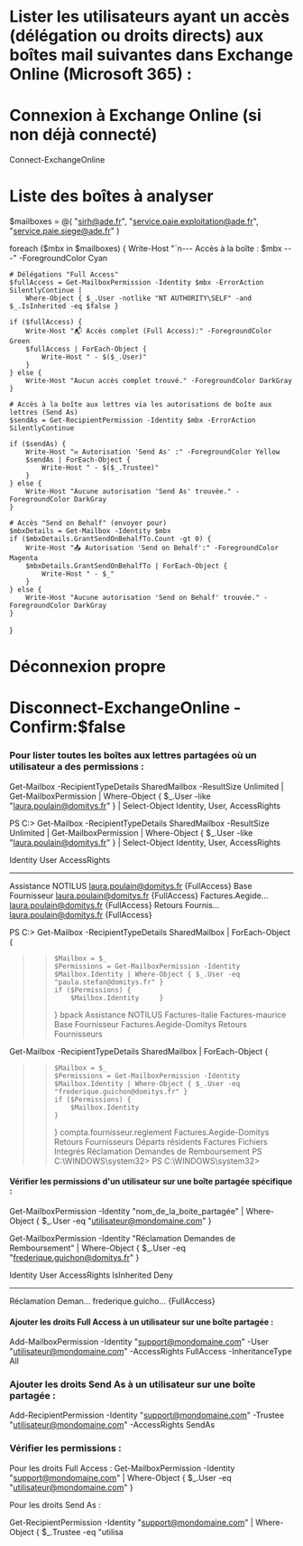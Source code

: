  # Lister les utilisateurs ayant un accès (délégation ou droits directs) aux boîtes mail suivantes dans Exchange Online (Microsoft 365) : 

# Connexion à Exchange Online (si non déjà connecté)
Connect-ExchangeOnline

# Liste des boîtes à analyser
$mailboxes = @(
    "sirh@ade.fr",
    "service.paie.exploitation@ade.fr",
    "service.paie.siege@ade.fr"
)

foreach ($mbx in $mailboxes) {
    Write-Host "`n--- Accès à la boîte : $mbx ---" -ForegroundColor Cyan

    # Délégations "Full Access"
    $fullAccess = Get-MailboxPermission -Identity $mbx -ErrorAction SilentlyContinue | 
        Where-Object { $_.User -notlike "NT AUTHORITY\SELF" -and $_.IsInherited -eq $false }

    if ($fullAccess) {
        Write-Host "📬 Accès complet (Full Access):" -ForegroundColor Green
        $fullAccess | ForEach-Object {
            Write-Host " - $($_.User)"
        }
    } else {
        Write-Host "Aucun accès complet trouvé." -ForegroundColor DarkGray
    }

    # Accès à la boîte aux lettres via les autorisations de boîte aux lettres (Send As)
    $sendAs = Get-RecipientPermission -Identity $mbx -ErrorAction SilentlyContinue

    if ($sendAs) {
        Write-Host "✉️ Autorisation 'Send As' :" -ForegroundColor Yellow
        $sendAs | ForEach-Object {
            Write-Host " - $($_.Trustee)"
        }
    } else {
        Write-Host "Aucune autorisation 'Send As' trouvée." -ForegroundColor DarkGray
    }

    # Accès "Send on Behalf" (envoyer pour)
    $mbxDetails = Get-Mailbox -Identity $mbx
    if ($mbxDetails.GrantSendOnBehalfTo.Count -gt 0) {
        Write-Host "📤 Autorisation 'Send on Behalf':" -ForegroundColor Magenta
        $mbxDetails.GrantSendOnBehalfTo | ForEach-Object {
            Write-Host " - $_"
        }
    } else {
        Write-Host "Aucune autorisation 'Send on Behalf' trouvée." -ForegroundColor DarkGray
    }
}

# Déconnexion propre
# Disconnect-ExchangeOnline -Confirm:$false





### Pour lister toutes les boîtes aux lettres partagées où un utilisateur a des permissions :

Get-Mailbox -RecipientTypeDetails SharedMailbox -ResultSize Unlimited | Get-MailboxPermission | Where-Object { $_.User -like "laura.poulain@domitys.fr" } | Select-Object Identity, User, AccessRights


PS C:\> Get-Mailbox -RecipientTypeDetails SharedMailbox -ResultSize Unlimited | Get-MailboxPermission | Where-Object { $_.User -like "laura.poulain@domitys.fr" } | Select-Object Identity, User, AccessRights

Identity           User                     AccessRights
--------           ----                     ------------
Assistance NOTILUS laura.poulain@domitys.fr {FullAccess}
Base Fournisseur   laura.poulain@domitys.fr {FullAccess}
Factures.Aegide... laura.poulain@domitys.fr {FullAccess}
Retours Fournis... laura.poulain@domitys.fr {FullAccess}




PS C:\> Get-Mailbox -RecipientTypeDetails SharedMailbox | ForEach-Object {
>>     $Mailbox = $_
>>     $Permissions = Get-MailboxPermission -Identity $Mailbox.Identity | Where-Object { $_.User -eq "paula.stefan@domitys.fr" }
>>     if ($Permissions) {
>>         $Mailbox.Identity     }
>>  }
bpack
Assistance NOTILUS
Factures-italie
Factures-maurice
Base Fournisseur
Factures.Aegide-Domitys
Retours Fournisseurs

 Get-Mailbox -RecipientTypeDetails SharedMailbox | ForEach-Object {
>>     $Mailbox = $_
>>     $Permissions = Get-MailboxPermission -Identity $Mailbox.Identity | Where-Object { $_.User -eq "frederique.guichon@domitys.fr" }
>>     if ($Permissions) {
>>         $Mailbox.Identity
>>     }
>> }
compta.fournisseur.reglement
Factures.Aegide-Domitys
Retours Fournisseurs
Départs résidents
Factures Fichiers Integrés
Réclamation Demandes de Remboursement
PS C:\WINDOWS\system32>
PS C:\WINDOWS\system32>


#### Vérifier les permissions d'un utilisateur sur une boîte partagée spécifique :

Get-MailboxPermission -Identity "nom_de_la_boite_partagée" | Where-Object { $_.User -eq "utilisateur@mondomaine.com" }

Get-MailboxPermission -Identity "Réclamation Demandes de Remboursement" | Where-Object { $_.User -eq "frederique.guichon@domitys.fr" }


Identity             User                 AccessRights                                                                                                                                           IsInherited Deny
--------             ----                 ------------                                                                                                                                           ----------- ----
Réclamation Deman... frederique.guicho... {FullAccess}


#### Ajouter les droits Full Access à un utilisateur sur une boîte partagée :


Add-MailboxPermission -Identity "support@mondomaine.com" -User "utilisateur@mondomaine.com" -AccessRights FullAccess -InheritanceType All

### Ajouter les droits Send As à un utilisateur sur une boîte partagée :

Add-RecipientPermission -Identity "support@mondomaine.com" -Trustee "utilisateur@mondomaine.com" -AccessRights SendAs

### Vérifier les permissions :

Pour les droits Full Access :
Get-MailboxPermission -Identity "support@mondomaine.com" | Where-Object { $_.User -eq "utilisateur@mondomaine.com" }

Pour les droits Send As :

Get-RecipientPermission -Identity "support@mondomaine.com" | Where-Object { $_.Trustee -eq "utilisa
